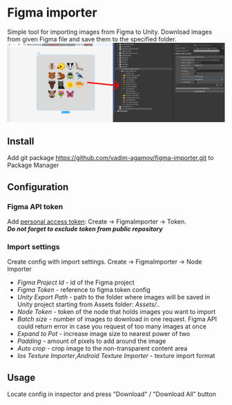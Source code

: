 # Figma importer
Simple tool for importing images from Figma to Unity. Download images from given Figma file and save them to the specified folder.
![figma-importer](figma_importer.png)
## Install
Add git package https://github.com/vadim-agamov/figma-importer.git to Package Manager
## Configuration
### Figma API token
Add [personal access token](https://help.figma.com/hc/en-us/articles/8085703771159-Manage-personal-access-tokens): Create -> FigmaImporter -> Token.  
___Do not forget to exclude token from public repository___
### Import settings
Create config with import settings.  Create -> FigmaImporter -> Node Importer
- *Figma Project Id* - id of the Figma project
- *Figma Token* - reference to figma token config
- *Unity Export Path* - path to the folder where images will be saved in Unity project starting from Assets folder: _Assets/.._
- *Node Token* - token of the node that holds images you want to import
- *Batch size* - number of images to download in one request. Figma API could return error in case you request of too many images at once
- *Expand to Pot* - increase image size to nearest power of two
- *Padding* - amount of pixels to add around the image
- *Auto crop* - crop image to the non-transparent content area
- *Ios Texture Importer*,*Android Texture Importer* - texture import format
## Usage
Locate config in inspector and press "Download" / "Download All" button
